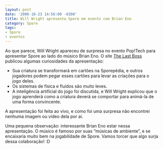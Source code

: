 ```yaml
---
layout: post
date: '2006-10-23 14:56:00 -0300'
title: Will Wright apresenta Spore em evento com Brian Eno
category: Spore
tags:
- Spore
- eventos
---
```

Ao que parece, Will Wright apareceu de surpresa no evento Pop!Tech para apresentar Spore ao lado do músico Brian Eno. O site [The Last Boss]() publicou algumas curiosidades da apresentação:

- Sua criatura se transformará em cartões na Sporepédia, e outros jogadores podem pegar esses cartões para levar as criações para o jogo deles.
- Os sistemas de física e fluidos são muito leves.
- A inteligência artificial do jogo foi discutida, e Will Wright explicou que o jogo aprenderá como a criatura deverá se comportar para animá-la de uma forma convincente.

A apresentação foi feita ao vivo, e como foi uma surpresa não encontrei nenhuma imagem ou vídeo dela por aí.

Uma pequena observação: interessante Brian Eno estar nessa apresentação. O músico é famoso por suas “músicas de ambiente”, e se encaixaria muito bem na jogabilidade de Spore. Vamos torcer que algo surja dessa colaboração! :D